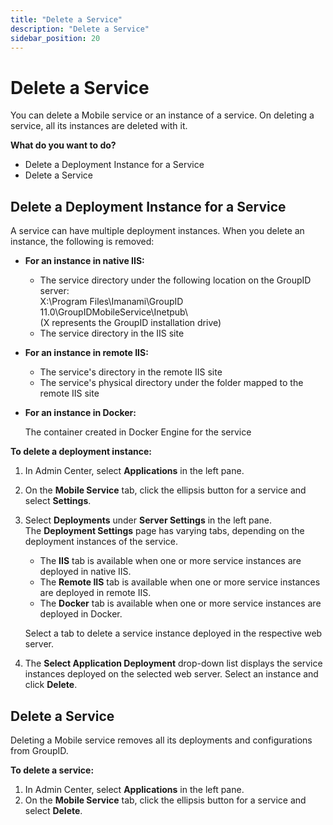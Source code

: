 ```yaml
---
title: "Delete a Service"
description: "Delete a Service"
sidebar_position: 20
---
```


# Delete a Service

You can delete a Mobile service or an instance of a service. On deleting a service, all its
instances are deleted with it.

**What do you want to do?**

- Delete a Deployment Instance for a Service
- Delete a Service

## Delete a Deployment Instance for a Service

A service can have multiple deployment instances. When you delete an instance, the following is
removed:

- **For an instance in native IIS:**

    - The service directory under the following location on the GroupID server:  
      X:\Program Files\Imanami\GroupID 11.0\GroupIDMobileService\Inetpub\  
      (X represents the GroupID installation drive)
    - The service directory in the IIS site

- **For an instance in remote IIS:**

    - The service's directory in the remote IIS site
    - The service's physical directory under the folder mapped to the remote IIS site

- **For an instance in Docker:**

    The container created in Docker Engine for the service

**To delete a deployment instance:**

1. In Admin Center, select **Applications** in the left pane.
2. On the **Mobile Service** tab, click the ellipsis button for a service and select **Settings**.
3. Select **Deployments** under **Server Settings** in the left pane.  
   The **Deployment Settings** page has varying tabs, depending on the deployment instances of the
   service.

    - The **IIS** tab is available when one or more service instances are deployed in native IIS.
    - The **Remote IIS** tab is available when one or more service instances are deployed in remote
      IIS.
    - The **Docker** tab is available when one or more service instances are deployed in Docker.

    Select a tab to delete a service instance deployed in the respective web server.

4. The **Select Application Deployment** drop-down list displays the service instances deployed on
   the selected web server. Select an instance and click **Delete**.

## Delete a Service

Deleting a Mobile service removes all its deployments and configurations from GroupID.

**To delete a service:**

1. In Admin Center, select **Applications** in the left pane.
2. On the **Mobile Service** tab, click the ellipsis button for a service and select **Delete**.
